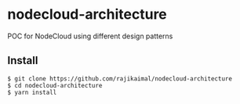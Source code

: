 # nodecloud-architecture

POC for NodeCloud using different design patterns

## Install

```
$ git clone https://github.com/rajikaimal/nodecloud-architecture
$ cd nodecloud-architecture
$ yarn install
```
